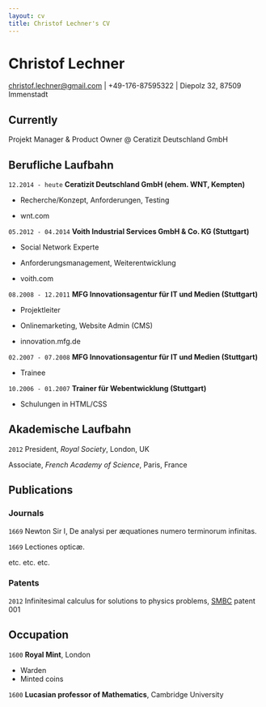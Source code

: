 ```yaml
---
layout: cv
title: Christof Lechner's CV
---
```

# Christof Lechner

<div id="webaddress">
<a href="christof.lechner@gmail.com">christof.lechner@gmail.com</a> | +49-176-87595322
| Diepolz 32, 87509 Immenstadt
</div>


## Currently

Projekt Manager & Product Owner @ Ceratizit Deutschland GmbH

## Berufliche Laufbahn

`12.2014 - heute`
__Ceratizit Deutschland GmbH (ehem. WNT, Kempten)__

- Recherche/Konzept, Anforderungen, Testing

- wnt.com

`05.2012 - 04.2014`
__Voith Industrial Services GmbH & Co. KG (Stuttgart)__

- Social Network Experte

- Anforderungsmanagement, Weiterentwicklung

- voith.com

`08.2008 - 12.2011`
__MFG Innovationsagentur für IT und Medien (Stuttgart)__

- Projektleiter

- Onlinemarketing, Website Admin (CMS)

- innovation.mfg.de

`02.2007 - 07.2008`
__MFG Innovationsagentur für IT und Medien (Stuttgart)__

- Trainee

`10.2006 - 01.2007`
__Trainer für Webentwicklung (Stuttgart)__

- Schulungen in HTML/CSS

## Akademische Laufbahn

`2012`
President, *Royal Society*, London, UK

Associate, *French Academy of Science*, Paris, France



## Publications

<!-- A list is also available [online](http://scholar.google.co.uk/citations?user=LTOTl0YAAAAJ) -->

### Journals

`1669`
Newton Sir I, De analysi per æquationes numero terminorum infinitas. 

`1669`
Lectiones opticæ.

etc. etc. etc.

### Patents

`2012`
Infinitesimal calculus for solutions to physics problems, [SMBC](http://www.techdirt.com/articles/20121011/09312820678/if-patents-had-been-around-time-newton.shtml) patent 001


## Occupation

`1600`
__Royal Mint__, London

- Warden
- Minted coins

`1600`
__Lucasian professor of Mathematics__, Cambridge University



<!-- ### Footer

Last updated: May 2013 -->


